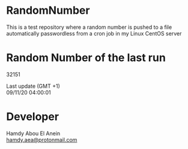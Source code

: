# RandomNumber    
This is a test repository where a random number is pushed to a file automatically passwordless from a cron job in my Linux CentOS server    
# Random Number of the last run   
32151
      
Last update (GMT +1)    
09/11/20 04:00:01
# Developer    
Hamdy Abou El Anein   
hamdy.aea@protonmail.com
